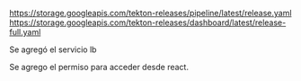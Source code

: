 https://storage.googleapis.com/tekton-releases/pipeline/latest/release.yaml
https://storage.googleapis.com/tekton-releases/dashboard/latest/release-full.yaml

Se agregó el servicio lb

Se agrego el permiso para acceder desde react.